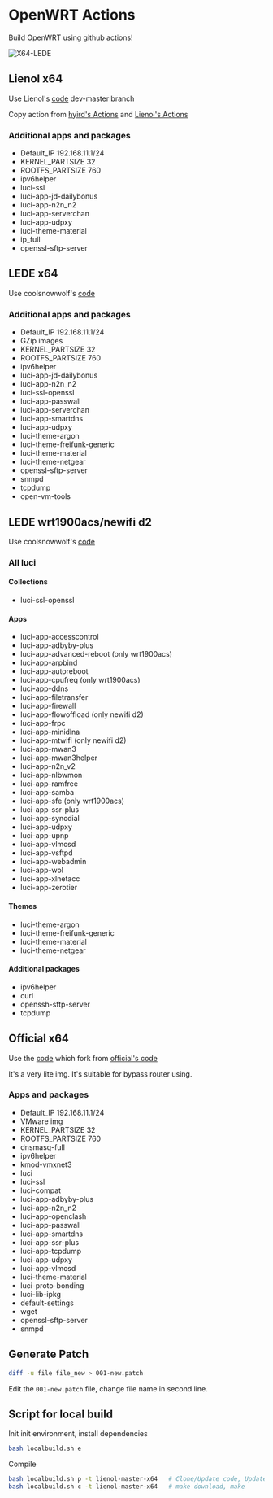 # OpenWRT Actions

Build OpenWRT using github actions!

![X64-LEDE](https://github.com/alecthw/openwrt-actions/workflows/Openwrt-AutoBuild/badge.svg)

## Lienol x64

Use Lienol's [code](https://github.com/Lienol/openwrt) dev-master branch

Copy action from [hyird's Actions](https://github.com/hyird/openwrt-actions) and [Lienol's Actions](https://github.com/Lienol/openwrt-actions)

### Additional apps and packages

- Default_IP 192.168.11.1/24
- KERNEL_PARTSIZE 32
- ROOTFS_PARTSIZE 760
- ipv6helper
- luci-ssl
- luci-app-jd-dailybonus
- luci-app-n2n_n2
- luci-app-serverchan
- luci-app-udpxy
- luci-theme-material
- ip_full
- openssl-sftp-server

## LEDE x64

Use coolsnowwolf's [code](https://github.com/coolsnowwolf/lede)

### Additional apps and packages

- Default_IP 192.168.11.1/24
- GZip images
- KERNEL_PARTSIZE 32
- ROOTFS_PARTSIZE 760
- ipv6helper
- luci-app-jd-dailybonus
- luci-app-n2n_n2
- luci-ssl-openssl
- luci-app-passwall
- luci-app-serverchan
- luci-app-smartdns
- luci-app-udpxy
- luci-theme-argon
- luci-theme-freifunk-generic
- luci-theme-material
- luci-theme-netgear
- openssl-sftp-server
- snmpd
- tcpdump
- open-vm-tools

## LEDE wrt1900acs/newifi d2

Use coolsnowwolf's [code](https://github.com/coolsnowwolf/lede)

### All luci

#### Collections

- luci-ssl-openssl

#### Apps

- luci-app-accesscontrol
- luci-app-adbyby-plus
- luci-app-advanced-reboot (only wrt1900acs)
- luci-app-arpbind
- luci-app-autoreboot
- luci-app-cpufreq (only wrt1900acs)
- luci-app-ddns
- luci-app-filetransfer
- luci-app-firewall
- luci-app-flowoffload (only newifi d2)
- luci-app-frpc
- luci-app-minidlna
- luci-app-mtwifi (only newifi d2)
- luci-app-mwan3
- luci-app-mwan3helper
- luci-app-n2n_v2
- luci-app-nlbwmon
- luci-app-ramfree
- luci-app-samba
- luci-app-sfe (only wrt1900acs)
- luci-app-ssr-plus
- luci-app-syncdial
- luci-app-udpxy
- luci-app-upnp
- luci-app-vlmcsd
- luci-app-vsftpd
- luci-app-webadmin
- luci-app-wol
- luci-app-xlnetacc
- luci-app-zerotier

#### Themes

- luci-theme-argon
- luci-theme-freifunk-generic
- luci-theme-material
- luci-theme-netgear

#### Additional packages

- ipv6helper
- curl
- openssh-sftp-server
- tcpdump

## Official x64

Use the [code](https://github.com/alecthw/openwrt) which fork from [official's code](https://github.com/openwrt/openwrt)

It's a very lite img. It's suitable for bypass router using.

### Apps and packages

- Default_IP 192.168.11.1/24
- VMware img
- KERNEL_PARTSIZE 32
- ROOTFS_PARTSIZE 760
- dnsmasq-full
- ipv6helper
- kmod-vmxnet3
- luci
- luci-ssl
- luci-compat
- luci-app-adbyby-plus
- luci-app-n2n_n2
- luci-app-openclash
- luci-app-passwall
- luci-app-smartdns
- luci-app-ssr-plus
- luci-app-tcpdump
- luci-app-udpxy
- luci-app-vlmcsd
- luci-theme-material
- luci-proto-bonding
- luci-lib-ipkg
- default-settings
- wget
- openssl-sftp-server
- snmpd

## Generate Patch

``` bash
diff -u file file_new > 001-new.patch
```

Edit the `001-new.patch` file, change file name in second line.

## Script for local build

Init init environment, install dependencies

``` bash
bash localbuild.sh e
```

Compile

``` bash
bash localbuild.sh p -t lienol-master-x64   # Clone/Update code, Update feeds, apply custom settings, make defconfig
bash localbuild.sh c -t lienol-master-x64   # make download, make
```
